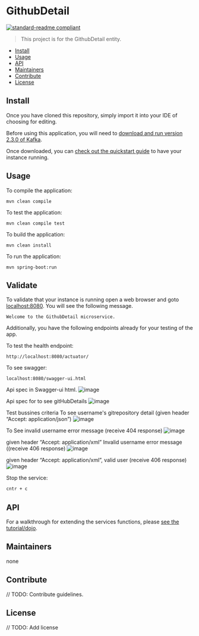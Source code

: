 # GithubDetail

[![standard-readme compliant](https://img.shields.io/badge/standard--readme-OK-green.svg?style=flat-square)](https://github.com/RichardLitt/standard-readme)


> This project is for the GithubDetail entity.

- [Install](#install)
- [Usage](#usage)
- [API](#api)
- [Maintainers](#maintainers)
- [Contribute](#contribute)
- [License](#license)

## Install

Once you have cloned this repository, simply import it into your IDE of choosing for editing.

Before using this application, you will need to [download and run version 2.3.0 of Kafka](https://kafka.apache.org/downloads).

Once downloaded, you can [check out the quickstart guide](https://kafka.apache.org/quickstart) to have your instance running.

## Usage

To compile the application:
```
mvn clean compile
```

To test the application:
```
mvn clean compile test
```
To build the application:
```
mvn clean install
```

To run the application:
```
mvn spring-boot:run
```

## Validate
To validate that your instance is running open a web browser and goto [localhost:8080](http://localhost:8080). You will see the following message.
```
Welcome to the GithubDetail microservice.
```

Additionally, you have the following endpoints already for your testing of the app.

To test the health endpoint:
```
http://localhost:8080/actuator/
```

To see swagger:
```
localhost:8080/swagger-ui.html
```

Api spec in Swagger-ui html.
![image](https://user-images.githubusercontent.com/22048283/72680942-376c7d00-3ae5-11ea-8ea3-d13f30635e19.png)

Api spec for to see gitHubDetails
![image](https://user-images.githubusercontent.com/22048283/72680967-74387400-3ae5-11ea-9ebb-9ccbf80400be.png)


Test bussines criteria 
To see username's gitrepository detail (given header “Accept: application/json”)
![image](https://user-images.githubusercontent.com/22048283/72680999-c5486800-3ae5-11ea-8c8f-5df2c9138207.png)


To See invalid username error message (receive 404 response)
![image](https://user-images.githubusercontent.com/22048283/72681031-ef9a2580-3ae5-11ea-986e-a4dd0a7b8e8d.png)

given header “Accept: application/xml” Invalid username error message ((receive 406 response)
![image](https://user-images.githubusercontent.com/22048283/72681055-18bab600-3ae6-11ea-801e-d3f137875d45.png)

given header “Accept: application/xml”, valid user (receive 406 response)
![image](https://user-images.githubusercontent.com/22048283/72681066-3a1ba200-3ae6-11ea-8084-9db010de5c15.png)


Stop the service:
```bash
cntr + c
```
## API

For a walkthrough for extending the services functions, please [see the tutorial/dojo](docs/Dojo.md).

## Maintainers

none

## Contribute

// TODO: Contribute guidelines.

## License

// TODO: Add license
